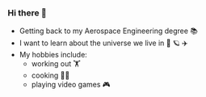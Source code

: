 ### Hi there 👋

* Getting back to my Aerospace Engineering degree :books:
* I want to learn about the universe we live in 🚀 🪐 ✈️
* My hobbies include:
  * working out 🏋️
  * cooking 👨‍🍳
  * playing video games 🎮
